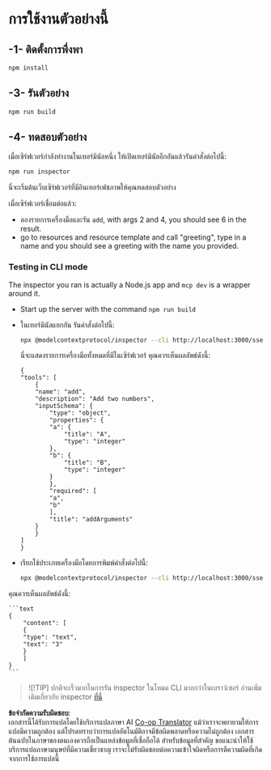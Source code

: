 <!--
CO_OP_TRANSLATOR_METADATA:
{
  "original_hash": "7fab17bf59e2eb82a5aeef03ad977d31",
  "translation_date": "2025-05-17T12:10:12+00:00",
  "source_file": "03-GettingStarted/05-sse-server/solution/typescript/README.md",
  "language_code": "th"
}
-->
# การใช้งานตัวอย่างนี้

## -1- ติดตั้งการพึ่งพา

```bash
npm install
```

## -3- รันตัวอย่าง

```bash
npm run build
```

## -4- ทดสอบตัวอย่าง

เมื่อเซิร์ฟเวอร์กำลังทำงานในเทอร์มินัลหนึ่ง ให้เปิดเทอร์มินัลอีกอันแล้วรันคำสั่งต่อไปนี้:

```bash
npm run inspector
```

นี่จะเริ่มต้นเว็บเซิร์ฟเวอร์ที่มีอินเทอร์เฟซภาพให้คุณทดสอบตัวอย่าง

เมื่อเซิร์ฟเวอร์เชื่อมต่อแล้ว:

- ลองรายการเครื่องมือและรัน `add`, with args 2 and 4, you should see 6 in the result.
- go to resources and resource template and call "greeting", type in a name and you should see a greeting with the name you provided.

### Testing in CLI mode

The inspector you ran is actually a Node.js app and `mcp dev` is a wrapper around it. 

- Start up the server with the command `npm run build`

- ในเทอร์มินัลแยกกัน รันคำสั่งต่อไปนี้:

    ```bash
    npx @modelcontextprotocol/inspector --cli http://localhost:3000/sse --method tools/list
    ```

    นี่จะแสดงรายการเครื่องมือทั้งหมดที่มีในเซิร์ฟเวอร์ คุณควรเห็นผลลัพธ์ดังนี้:

    ```text
    {
    "tools": [
        {
        "name": "add",
        "description": "Add two numbers",
        "inputSchema": {
            "type": "object",
            "properties": {
            "a": {
                "title": "A",
                "type": "integer"
            },
            "b": {
                "title": "B",
                "type": "integer"
            }
            },
            "required": [
            "a",
            "b"
            ],
            "title": "addArguments"
        }
        }
    ]
    }
    ```

- เรียกใช้ประเภทเครื่องมือโดยการพิมพ์คำสั่งต่อไปนี้:

    ```bash
    npx @modelcontextprotocol/inspector --cli http://localhost:3000/sse --method tools/call --tool-name add --tool-arg a=1 --tool-arg b=2
    ```

คุณควรเห็นผลลัพธ์ดังนี้:

    ```text
    {
        "content": [
        {
        "type": "text",
        "text": "3"
        }
        ]
    }
    ```

> ![!TIP]
> ปกติจะเร็วมากในการรัน inspector ในโหมด CLI มากกว่าในเบราว์เซอร์
> อ่านเพิ่มเติมเกี่ยวกับ inspector [ที่นี่](https://github.com/modelcontextprotocol/inspector)

**ข้อจำกัดความรับผิดชอบ**:  
เอกสารนี้ได้รับการแปลโดยใช้บริการแปลภาษา AI [Co-op Translator](https://github.com/Azure/co-op-translator) แม้ว่าเราจะพยายามให้การแปลมีความถูกต้อง แต่โปรดทราบว่าการแปลอัตโนมัติอาจมีข้อผิดพลาดหรือความไม่ถูกต้อง เอกสารต้นฉบับในภาษาของตนเองควรถือเป็นแหล่งข้อมูลที่เชื่อถือได้ สำหรับข้อมูลที่สำคัญ ขอแนะนำให้ใช้บริการแปลภาษามนุษย์ที่มีความเชี่ยวชาญ เราจะไม่รับผิดชอบต่อความเข้าใจผิดหรือการตีความผิดที่เกิดจากการใช้การแปลนี้